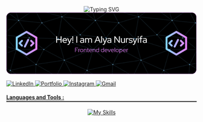 <p align="center" style="margin-bottom: 0;">
  <img src="https://readme-typing-svg.demolab.com?font=Ubuntu+Mono&size=24&pause=1000&width=320&color=C671D9&lines=Welcome+to+my+profile" alt="Typing SVG" />
</p>

<p align="center" style="margin-top: 0;">
  <img src="img/githubheader.png" alt="Alya Nursyifa" />
</p>

<a href="https://www.linkedin.com/in/alyanursyifa/">
<img src="https://img.shields.io/badge/LinkedIn-blue?style=for-the-badge&logo=linkedin&labelColor=blue" alt="LinkedIn" />
  </a>
  <a href="https://alyanursyifa.vercel.app/">
    <img src="https://img.shields.io/badge/Portfolio-255E63?style=for-the-badge&logo=About.me&logoColor=white" alt="Portfolio" />
  </a>
  </a>
    <a href="http://instagram.com/a.aylnn_/">
    <img src="https://img.shields.io/badge/Instagram-E4405F?style=for-the-badge&logo=instagram&logoColor=white" alt="Instagram" />
  </a>
<a href="mailto:alyasyf448@gmail.com">
    <img src="https://img.shields.io/badge/Gmail-D14836?style=for-the-badge&logo=gmail&logoColor=white" alt="Gmail" />

<h4 >Languages and Tools :
<hr style="margin: 2px auto; height: 2px; solid #ccc;" />
</h4>

<p align="center" style="margin: 0;">
  <a href="https://skillicons.dev">
    <img src="https://skillicons.dev/icons?i=js,html,css,bootstrap,react,vue,laravel,figma,php,mysql" alt="My Skills" />
  </a>
</p>

<!-- - 👋 Hi, I’m @alyaasyifa
- 👀 I’m interested in ...
- 🌱 I’m currently learning ...
- 💞️ I’m looking to collaborate on ...
- 📫 How to reach me ... -->